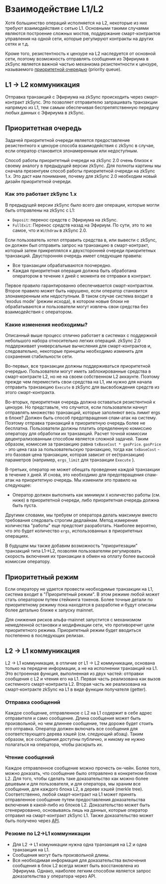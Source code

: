 #  Взаимодействие L1/L2

Хотя большинство операций исполняется на L2, некоторые из них требуют взаимодействия с сетью L1. Основными такими случаями являются построение сложных мостов, поддержание смарт-контрактов управления на одной сети, которые регулируют контракты на других сетях и т.д.

Кроме того, резистентность к цензуре на L2 наследуется от основной сети, поэтому возможность отправлять сообщения из Эфириума в zkSync является важной частью механизма резистентности к цензуре, называемого [приоритетной очередью](https://v2-docs.zksync.io/dev/zksync-v2/l1-l2-interop.html#priority-queue) (priority queue).

## L1 -> L2 коммуникация

Отправка транзакций с Эфириума на zkSync происходить через смарт-контракт zkSync. Это позволяет отправителю запрашивать транзакции напрямую из L1, тем самым обеспечивая беспрепятственную передачу любых данных с Эфириума в zkSync.

## Приоритетная очередь

Задачей приоритетной очереди является предоставление резистентного к цензуре способа взаимодействия с zkSync в случае, если оператор становится злонамеренным или недоступным.

Способ работы приоритетный очереди на zkSync 2.0 очень близок к своему аналогу в предыдущей версии zkSync. Для полноты картины мы сначала презентуем способ работы приоритетной очереди на zkSync 1.x. Это даст нам понимание, почему для zkSync 2.0 необходим новый дизайн приоритетной очереди.

### Как это работает zkSync 1.x

В предыдущей версии zkSync было всего две операции, которые могли быть отправлены на zkSync с L1:

- `Deposit`: перенос средств с Эфириума на zkSync.
- `FullExit`: Перенос средств назад на Эфириум. По сути, это то же самое, что и `Withdraw` в zkSync 2.0.

Если пользователь хотел отправить средства в, или вывести с zkSync, он должен был отправить запрос на транзакцию в смарт-контракт, который затем прикреплялся к двухсторонней очереди приоритетных транзакций. Двусторонняя очередь имеет следующие правила:

- Все транзакции обрабатываются поочередно.
- Каждая приоритетная операция должна быть обработана оператором в течение `X` дней с момента ее отправки в контракт.

Первое правило гарантированно обеспечивается смарт-контрактом. Второе правило может быть нарушено, если оператор становится злонамеренным или недоступным. В таком случае система входит в 'exodus mode' (режим исхода), в котором новые блоки не обрабатываются и пользователи могут извлечь свои средства без взаимодействия с оператором.

### Какие изменения необходимы?

Описанный выше процесс отлично работает в системах с поддержкой небольшого набора относительно легких операций. zkSync 2.0 поддерживает универсальные вычисления для смарт-контрактов и, следовательно, некоторые принципы необходимо изменить для сохранения стабильности сети.

Во-первых, все транзакции должны поддерживаться приоритетной очередью. Пользователи могут иметь заблокированные средства в смарт-контракте L2, но не на своем собственном L2 аккаунте. Поэтому прежде чем переместить свои средства на L1, им нужно для начала отправить транзакцию `Execute` в zkSync для высвобождения средств из этого смарт-контракта.

Во-вторых, приоритетная очередь должна оставаться резистентной к цензуре. Но представьте, что случится, если пользователи начнут отправлять множество транзакций, которые заполняют весь лимит ergs в блоке? Должен быть способ предотвращения спам-атак на систему. Поэтому отправка транзакций в приоритетную очередь более не бесплатна. Пользователи должны платить определенную комиссию оператору для обработки их транзакций. Расчет точной комиссии децентрализованным способом является сложной задачей. Таким образом, комиссия за транзакцию равна `txBaseCost * gasPrice`. `gasPrice` - это цена газа за пользовательскую транзакцию, тогда как `txBaseCost` - это базовая цена транзакции, которая зависит от ее(транзакции) параметров (например, `ergs_limit` для транзакции `Execute` ).

В-третьих, оператор не может обещать проведение каждой транзакции в течение `Х` дней. И снова, это необходимо для предотвращения спам-атак на приоритетную очередь. Мы изменили это правило на следующее:

- Оператор должен выполнить как минимум `Х` количество работы (см. ниже) в приоритетной очереди, либо приоритетная очередь должна быть пуста.

Другими словами, мы требуем от оператора делать максимум вместо требования следовать строгим дедлайнам. Метод измерения количества "работы" еще предстоит разработать. Наиболее вероятно, что это будет количество `ergs`, использованных в приоритетных операциях.

В будущем мы также добавим возможность "приоритезации" транзакций типа L1->L2, позволяя пользователям регулировать скорость включения их транзакции в обмен на оплату более высокой комиссии оператору.

## Приоритетный режим

Если оператору не удается провести необходимые транзакции на L1, система входит в "Приоритетный режим". В этом режиме любой может стать оператором путем стейкинга токенов. Более точные детали по приоритетному режиму пока находятся в разработке и будут описаны более детально ближе к запуску mainnet.

Для снижения рисков альфа-mainnet запустится с механизмом немедленной остановки и модификации сети, что противоречит цели приоритетного режима. Приоритетный режим будет вводиться постепенно в последующих релизах.

## L2 -> L1 коммуникация

L2 -> L1 коммуникация, в отличие от L1 -> L2 коммуникации, основана только на передаче информации, а не на исполнении транзакций на L1. Это встроенная функция, выполненная из двух частей: отправки сообщения с L2 и чтения его на L1. Первая часть реализована как вызов системного смарт-контракта L2. Вторая часть же реализована на смарт-контракте zkSync на L1 в виде функции получателя (getter).

### Отправка сообщений

Каждое сообщение, отправленное с L2 на L1 содержит в себе адрес отправителя и само сообщение. Длина сообщения может быть произвольной, но чем длиннее сообщение, тем дороже будет стоить его отправка. Оператор должен включать все сообщения для соответствующего дерева хэшей (см. следующий абзац). Таким образом, все сообщения доступны публично, и никому не нужно полагаться на оператора, чтобы раскрыть их.

### Чтение сообщений

Каждое отправленное сообщение можно прочесть он-чейн. Более того, можно доказать, что сообщение было отправлено в конкретном блоке L2. Для того, чтобы сделать таке доказательство как можно более дешевым и для пользователя, и для оператора, мы храним все сообщения, для каждого блока L2, в дереве хэшей (merkle tree). Соответственно, любой смарт-контракт на L1 может принять отправленное сообщение путем предоставления доказательства включения в какой-либо из блоков L2. Доказательство может быть сгенерированно, основываясь лишь на данных, которые оператор отправил на смарт-контракт zkSync L1. Также доказательство может быть получено через [API](https://v2-docs.zksync.io/api/api.html#zksgetl2tol1msgproof).

### Резюме по L2->L1 коммуникации

- Для L2 -> L1 комуникации нужна одна транзакция на L2 и одна транзакция на L1.
- Сообщения могут быть произвольной длины.
- Вся необходимая информация для доказательства включения сообщения в блок L2 всегда может быть восстановлена из Эфириума. Однако, наиболее легким способом является запрос доказательства у оператора через API.
